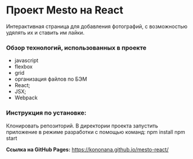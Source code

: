 # Проект Mesto на React
Интерактивная страница для добавления фотографий,  с возможностью удялять их и ставить им лайки.
### Обзор технологий, использованных в проекте

- javascript
- flexbox
- grid
- организация файлов по БЭМ
- React;
- JSX;
- Webpack
### Инструкция по установке:
Клонировать репозиторий. В директории проекта запустить приложение в режиме разработки с помощью команд:
    npm install
    npm start


__Ссылка на GitHub Pages:__ https://kononana.github.io/mesto-react/


